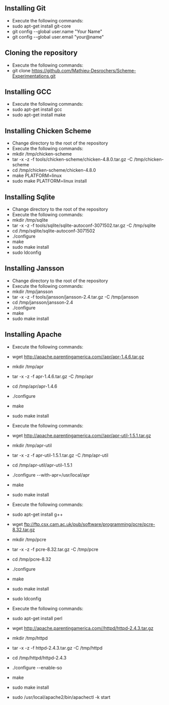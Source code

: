 
Installing Git
--------------

- Execute the following commands:
 - sudo apt-get install git-core
 - git config --global user.name "Your Name"
 - git config --global user.email "your@name"

Cloning the repository
----------------------

- Execute the following commands:
 - git clone https://github.com/Mathieu-Desrochers/Scheme-Experimentations.git

Installing GCC
--------------

- Execute the following commands:
 - sudo apt-get install gcc
 - sudo apt-get install make

Installing Chicken Scheme
-------------------------

- Change directory to the root of the repository
- Execute the following commands:
 - mkdir /tmp/chicken-scheme
 - tar -x -z -f tools/chicken-scheme/chicken-4.8.0.tar.gz -C /tmp/chicken-scheme
 - cd /tmp/chicken-scheme/chicken-4.8.0
 - make PLATFORM=linux
 - sudo make PLATFORM=linux install

Installing Sqlite
-----------------

- Change directory to the root of the repository
- Execute the following commands:
 - mkdir /tmp/sqlite
 - tar -x -z -f tools/sqlite/sqlite-autoconf-3071502.tar.gz -C /tmp/sqlite
 - cd /tmp/sqlite/sqlite-autoconf-3071502
 - ./configure
 - make
 - sudo make install
 - sudo ldconfig

Installing Jansson
------------------

- Change directory to the root of the repository
- Execute the following commands:
 - mkdir /tmp/jansson
 - tar -x -z -f tools/jansson/jansson-2.4.tar.gz -C /tmp/jansson
 - cd /tmp/jansson/jansson-2.4
 - ./configure
 - make
 - sudo make install

Installing Apache
-----------------

- Execute the following commands:
 - wget http://apache.parentingamerica.com//apr/apr-1.4.6.tar.gz
 - mkdir /tmp/apr
 - tar -x -z -f apr-1.4.6.tar.gz -C /tmp/apr
 - cd /tmp/apr/apr-1.4.6
 - ./configure
 - make
 - sudo make install

- Execute the following commands:
 - wget http://apache.parentingamerica.com//apr/apr-util-1.5.1.tar.gz
 - mkdir /tmp/apr-util
 - tar -x -z -f apr-util-1.5.1.tar.gz -C /tmp/apr-util
 - cd /tmp/apr-util/apr-util-1.5.1
 - ./configure --with-apr=/usr/local/apr
 - make
 - sudo make install

- Execute the following commands:
 - sudo apt-get install g++
 - wget ftp://ftp.csx.cam.ac.uk/pub/software/programming/pcre/pcre-8.32.tar.gz
 - mkdir /tmp/pcre
 - tar -x -z -f pcre-8.32.tar.gz -C /tmp/pcre
 - cd /tmp/pcre-8.32
 - ./configure
 - make
 - sudo make install
 - sudo ldconfig

- Execute the following commands:
 - sudo apt-get install perl
 - wget http://apache.parentingamerica.com//httpd/httpd-2.4.3.tar.gz
 - mkdir /tmp/httpd
 - tar -x -z -f httpd-2.4.3.tar.gz -C /tmp/httpd
 - cd /tmp/httpd/httpd-2.4.3
 - ./configure --enable-so
 - make
 - sudo make install
 - sudo /usr/local/apache2/bin/apachectl -k start
